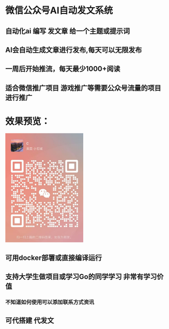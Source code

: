 # 微信公众号AI自动发文系统

## 自动化ai 编写 发文章 给一个主题或提示词
## AI会自动生成文章进行发布,每天可以无限发布
## 一周后开始推流，每天最少1000+阅读
## 适合微信推广项目 游戏推广等需要公众号流量的项目进行推广
# 效果预览：
![img.png](img.png)

## 可用docker部署或直接编译运行

## 支持大学生做项目或学习Go的同学学习 非常有学习价值

### 不知道如何使用可以添加联系方式资讯
## 可代搭建 代发文